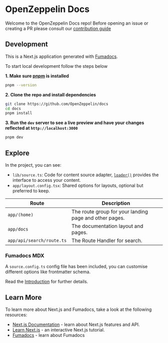 # OpenZeppelin Docs

Welcome to the OpenZeppelin Docs repo! Before opening an issue or creating a PR please consult our [contribution guide](CONTRIBUTING.md)

## Development

This is a Next.js application generated with
[Fumadocs](https://github.com/fuma-nama/fumadocs).

To start local development follow the steps below

**1. Make sure [pnpm](https://pnpm.io) is installed**

```bash
pnpm --version
```

**2. Clone the repo and install dependencies**

```bash
git clone https://github.com/OpenZeppelin/docs
cd docs
pnpm install
```

**3. Run the `dev` server to see a live preview and have your changes reflected at `http://localhost:3000`**

```bash
pnpm dev
```


## Explore

In the project, you can see:

- `lib/source.ts`: Code for content source adapter, [`loader()`](https://fumadocs.dev/docs/headless/source-api) provides the interface to access your content.
- `app/layout.config.tsx`: Shared options for layouts, optional but preferred to keep.

| Route                     | Description                                            |
| ------------------------- | ------------------------------------------------------ |
| `app/(home)`              | The route group for your landing page and other pages. |
| `app/docs`                | The documentation layout and pages.                    |
| `app/api/search/route.ts` | The Route Handler for search.                          |

### Fumadocs MDX

A `source.config.ts` config file has been included, you can customise different options like frontmatter schema.

Read the [Introduction](https://fumadocs.dev/docs/mdx) for further details.

## Learn More

To learn more about Next.js and Fumadocs, take a look at the following
resources:

- [Next.js Documentation](https://nextjs.org/docs) - learn about Next.js
  features and API.
- [Learn Next.js](https://nextjs.org/learn) - an interactive Next.js tutorial.
- [Fumadocs](https://fumadocs.vercel.app) - learn about Fumadocs
